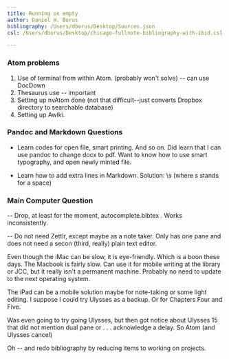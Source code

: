 ```yaml
---
title: Running on empty
author: Daniel H. Borus
bibliography: /Users/dborus/Desktop/Sources.json
csl: /Users/dborus/Desktop/chicago-fullnote-bibliography-with-ibid.csl

---
```


### Atom problems


1. Use of terminal from within Atom. (probably won't solve) -- can use DocDown
2. Thesaurus use -- important
3. Setting up nvAtom done (not that difficult--just converts Dropbox directory to searchable database)
4. Setting up Awiki.

### Pandoc and Markdown Questions

- Learn codes for open file, smart printing. And so on. Did learn that I can use pandoc to change docx to pdf. Want to know how to use smart typography, and open newly minted file.

- Learn how to add extra lines in Markdown. Solution: \s (where s stands for a space)



### Main Computer Question


-- Drop, at least for the moment, autocomplete.bibtex . Works inconsistently.

-- Do not need Zettlr, except maybe as a note taker. Only has one pane and does not need a secon (third, really) plain text editor.

Even though the iMac can be slow, it is eye-friendly. Which is a boon these days. The Macbook is fairly slow. Can use it for mobile writing at the library or JCC, but it really isn't a permanent machine. Probably no need to update to the next operating system.

The iPad can be a mobile solution maybe for note-taking or some light editing. I suppose I could try Ulysses as a backup. Or for Chapters Four and Five.

Was even going to try going Ulysses, but then got notice about Ulysses 15 that did not mention dual pane or . . . acknowledge a delay. So Atom (and Ulysses cancel)

Oh -- and redo bibliography by reducing items to working on projects.
